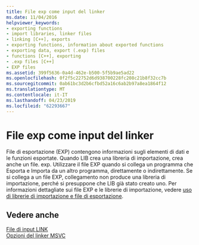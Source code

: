 ```yaml
---
title: File exp come input del linker
ms.date: 11/04/2016
helpviewer_keywords:
- exporting functions
- import libraries, linker files
- linking [C++], exports
- exporting functions, information about exported functions
- exporting data, export (.exp) files
- functions [C++], exporting
- .exp files [C++]
- EXP files
ms.assetid: 399f5636-0a4d-462e-b500-5f5b9ae5ad22
ms.openlocfilehash: 0f2f5c22752d6d938700228fc208c21b8f32cc7b
ms.sourcegitcommit: 0ab61bc3d2b6cfbd52a16c6ab2b97a8ea1864f12
ms.translationtype: MT
ms.contentlocale: it-IT
ms.lasthandoff: 04/23/2019
ms.locfileid: "62293667"
---
```

# <a name="exp-files-as-linker-input"></a>File exp come input del linker

File di esportazione (EXP) contengono informazioni sugli elementi di dati e le funzioni esportate. Quando LIB crea una libreria di importazione, crea anche un file. exp. Utilizzare il file EXP quando si collega un programma che Esporta e Importa da un altro programma, direttamente o indirettamente. Se si collega a un file EXP, collegamento non produce una libreria di importazione, perché si presuppone che LIB già stato creato uno. Per informazioni dettagliate sui file EXP e le librerie di importazione, vedere [uso di librerie di importazione e file di esportazione](working-with-import-libraries-and-export-files.md).

## <a name="see-also"></a>Vedere anche

[File di input LINK](link-input-files.md)<br/>
[Opzioni del linker MSVC](linker-options.md)

